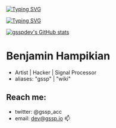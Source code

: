 <p align="center">
    <p align="left">
        <a href="https://git.io/typing-svg"><img src="https://readme-typing-svg.demolab.com?font=Futura&duration=4600&pause=2400&color=FABD2F&vCenter=true&repeat=false&width=435&lines=%5C%5C+code+is+art..." alt="Typing SVG" /></a>
    </p>
    <p align="left">
        <a href="https://git.io/typing-svg"><img src="https://readme-typing-svg.demolab.com?font=Futura&duration=4600&pause=4600&color=FABD2F&vCenter=true&repeat=false&width=435&lines=%5C%5C+this+is+a+gallery..." alt="Typing SVG" /></a>
    </p>
</p>

[![gsspdev's GitHub stats](https://github-readme-stats.vercel.app/api?username=gsspdev&theme=gruvbox&include_all_commits=true)](https://github.com/anuraghazra/github-readme-stats)

# Benjamin Hampikian
- Artist | Hacker | Signal Processor
- aliases: "gssp" | "wiki"
  
## Reach me:
- twitter: @gssp_acc
- email: dev@gssp.io 📫 

